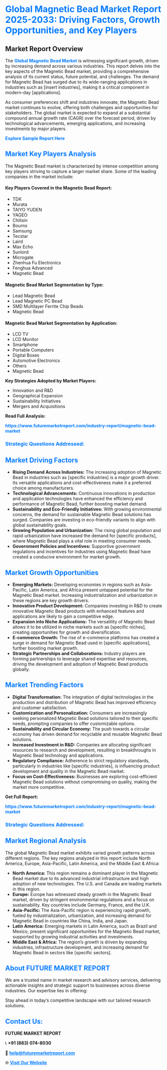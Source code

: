 <h1 style="color: #007BFF;">Global Magnetic Bead Market Report 2025-2033: Driving Factors, Growth Opportunities, and Key Players</h1>

<section id="overview">
<h2>Market Report Overview</h2>
<p>The <a href="https://www.futuremarketreport.com/industry-report/magnetic-bead-market" style="color: #007BFF; text-decoration: none;"><strong>Global Magnetic Bead Market</strong></a> is witnessing significant growth, driven by increasing demand across various industries. This report delves into the key aspects of the Magnetic Bead market, providing a comprehensive analysis of its current status, future potential, and challenges. The demand for Magnetic Bead has surged due to its wide-ranging applications in industries such as [insert industries], making it a critical component in modern-day [applications].</p>
<p>As consumer preferences shift and industries innovate, the Magnetic Bead market continues to evolve, offering both challenges and opportunities for stakeholders. The global market is expected to expand at a substantial compound annual growth rate (CAGR) over the forecast period, driven by technological advancements, emerging applications, and increasing investments by major players.</p>
</section>

<section id="overview">
<p><a href="https://www.futuremarketreport.com/request-sample/reportId=30458" style="color: #007BFF; text-decoration: none;"><strong>Explore Sample Report Here</strong></a></p>
</section>

<section id="key-players">
<h2 style="color: #007BFF;">Market Key Players Analysis</h2>
<p>The Magnetic Bead market is characterized by intense competition among key players striving to capture a larger market share. Some of the leading companies in the market include:</p>
<h4>Key Players Covered in the Magnetic Bead Report:</h4>
<ul><li>TDK</li><li>Murata</li><li>TAIYO YUDEN</li><li>YAGEO</li><li>Chilisin</li><li>Bourns</li><li>Samsung</li><li>Tecstar</li><li>Laird</li><li>Max Echo</li><li>Sunlord</li><li>Microgate</li><li>Zhenhua Fu Electronics</li><li>Fenghua Advanced</li><li>Magnetic Bead</li></ul>
<h4>Magnetic Bead Market Segmentation by Type:</h4>
<ul><li>Lead Magnetic Bead</li><li>Lead Magnetic PC Bead</li><li>SMD Multilayer Ferrite Chip Beads</li><li>Magnetic Bead</li></ul>

<h4>Magnetic Bead Market Segmentation by Application:</h4>
<ul><li>LCD TV</li><li>LCD Monitor</li><li>Smartphone</li><li>Portable Computers</li><li>Digital Boxes</li><li>Automotive Electronics</li><li>Others</li><li>Magnetic Bead</li></ul>
<p><strong>Key Strategies Adopted by Market Players:</strong></p>
<ul>
<li>Innovation and R&D</li>
<li>Geographical Expansion</li>
<li>Sustainability Initiatives</li>
<li>Mergers and Acquisitions</li>
</ul>
</section>

<section>
<p><strong>Read Full Analysis: </strong></p><a href="https://www.futuremarketreport.com/industry-report/magnetic-bead-market" style="color: #007BFF; text-decoration: none;"><strong>https://www.futuremarketreport.com/industry-report/magnetic-bead-market</strong></a>
<h3 style="color: #007BFF;">Strategic Questions Addressed:</h3>
</section>

<section id="driving-factors">
<h2 style="color: #007BFF;">Market Driving Factors</h2>
<ul>
<li><strong>Rising Demand Across Industries:</strong> The increasing adoption of Magnetic Bead in industries such as [specific industries] is a major growth driver. Its versatile applications and cost-effectiveness make it a preferred choice among manufacturers.</li>
<li><strong>Technological Advancements:</strong> Continuous innovations in production and application technologies have enhanced the efficiency and performance of Magnetic Bead, further boosting market demand.</li>
<li><strong>Sustainability and Eco-Friendly Initiatives:</strong> With growing environmental concerns, the demand for sustainable Magnetic Bead solutions has surged. Companies are investing in eco-friendly variants to align with global sustainability goals.</li>
<li><strong>Growing Population and Urbanization:</strong> The rising global population and rapid urbanization have increased the demand for [specific products], where Magnetic Bead plays a vital role in meeting consumer needs.</li>
<li><strong>Government Policies and Incentives:</strong> Supportive government regulations and incentives for industries using Magnetic Bead have created a conducive environment for market growth.</li>
</ul>
</section>

<section id="growth-opportunities">
<h2 style="color: #007BFF;">Market Growth Opportunities</h2>
<ul>
<li><strong>Emerging Markets:</strong> Developing economies in regions such as Asia-Pacific, Latin America, and Africa present untapped potential for the Magnetic Bead market. Increasing industrialization and urbanization in these regions are key growth drivers.</li>
<li><strong>Innovative Product Development:</strong> Companies investing in R&D to create innovative Magnetic Bead products with enhanced features and applications are likely to gain a competitive edge.</li>
<li><strong>Expansion into Niche Applications:</strong> The versatility of Magnetic Bead allows it to be utilized in niche markets such as [specific niches], creating opportunities for growth and diversification.</li>
<li><strong>E-commerce Growth:</strong> The rise of e-commerce platforms has created a surge in demand for Magnetic Bead used in [specific applications], further boosting market growth.</li>
<li><strong>Strategic Partnerships and Collaborations:</strong> Industry players are forming partnerships to leverage shared expertise and resources, driving the development and adoption of Magnetic Bead products globally.</li>
</ul>
</section>

<section id="trending-factors">
<h2 style="color: #007BFF;">Market Trending Factors</h2>
<ul>
<li><strong>Digital Transformation:</strong> The integration of digital technologies in the production and distribution of Magnetic Bead has improved efficiency and customer satisfaction.</li>
<li><strong>Customization and Personalization:</strong> Consumers are increasingly seeking personalized Magnetic Bead solutions tailored to their specific needs, prompting companies to offer customizable options.</li>
<li><strong>Sustainability and Circular Economy:</strong> The push towards a circular economy has driven demand for recyclable and reusable Magnetic Bead solutions.</li>
<li><strong>Increased Investment in R&D:</strong> Companies are allocating significant resources to research and development, resulting in breakthroughs in Magnetic Bead technology and applications.</li>
<li><strong>Regulatory Compliance:</strong> Adherence to strict regulatory standards, particularly in industries like [specific industries], is influencing product development and quality in the Magnetic Bead market.</li>
<li><strong>Focus on Cost-Effectiveness:</strong> Businesses are exploring cost-efficient Magnetic Bead solutions without compromising on quality, making the market more competitive.</li>
</ul>
</section>

<section>
<p><strong>Get Full Report: </strong></p><a href="https://www.futuremarketreport.com/industry-report/magnetic-bead-market" style="color: #007BFF; text-decoration: none;"><strong>https://www.futuremarketreport.com/industry-report/magnetic-bead-market</strong></a>
<h3 style="color: #007BFF;">Strategic Questions Addressed:</h3>
</section>


<section id="regional-analysis">
<h2 style="color: #007BFF;">Market Regional Analysis</h2>
<p>The global Magnetic Bead market exhibits varied growth patterns across different regions. The key regions analyzed in this report include North America, Europe, Asia-Pacific, Latin America, and the Middle East & Africa:</p>
<ul>
<li><strong>North America:</strong> This region remains a dominant player in the Magnetic Bead market due to its advanced industrial infrastructure and high adoption of new technologies. The U.S. and Canada are leading markets in this region.</li>
<li><strong>Europe:</strong> Europe has witnessed steady growth in the Magnetic Bead market, driven by stringent environmental regulations and a focus on sustainability. Key countries include Germany, France, and the U.K.</li>
<li><strong>Asia-Pacific:</strong> The Asia-Pacific region is experiencing rapid growth, fueled by industrialization, urbanization, and increasing demand for Magnetic Bead in countries like China, India, and Japan.</li>
<li><strong>Latin America:</strong> Emerging markets in Latin America, such as Brazil and Mexico, present significant opportunities for the Magnetic Bead market, supported by growing industrial activities and investments.</li>
<li><strong>Middle East & Africa:</strong> The region’s growth is driven by expanding industries, infrastructure development, and increasing demand for Magnetic Bead in sectors like [specific sectors].</li>
</ul>
</section>

<footer>
<h2 style="color: #007BFF;">About FUTURE MARKET REPORT</h2>
<p>We are a trusted name in market research and advisory services, delivering actionable insights and strategic support to businesses across diverse industries. Our expertise lies in offering:</p>

<p>Stay ahead in today’s competitive landscape with our tailored research solutions.</p>

<h2 style="color: #007BFF;">Contact Us:</h2>
<p><strong>FUTURE MARKET REPORT</strong></p>
<p>📞 <strong>+91 (883) 074-8030</strong></p>
<p>📧 <strong><a href="mailto:help@futuremarketreport.com" style="color: #007BFF;">help@futuremarketreport.com</a></strong></p>
<p>🌐 <strong><a href="https://www.futuremarketreport.com/" style="color: #007BFF;">Visit Our Website</a></strong></p>
</footer>